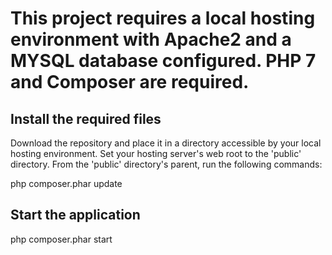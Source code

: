 # This project requires a local hosting environment with Apache2 and a MYSQL database configured. PHP 7 and Composer are required.

## Install the required files
Download the repository and place it in a directory accessible by your local hosting environment.
Set your hosting server's web root to the 'public' directory.
From the 'public' directory's parent, run the following commands:

php composer.phar update

## Start the application
php composer.phar start


